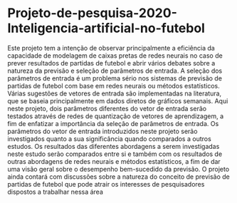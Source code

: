# Projeto-de-pesquisa-2020-Inteligencia-artificial-no-futebol
Este projeto tem a intenção de observar principalmente a eficiência da capacidade de modelagem de caixas pretas de redes neurais no caso de prever resultados de partidas de futebol e abrir vários debates sobre a natureza da previsão e seleção de parâmetros de entrada. A seleção dos parâmetros de entrada é um problema sério nos sistemas de previsão de partidas de futebol com base em redes neurais ou métodos estatísticos. Várias sugestões de vetores de entrada são implementadas na literatura, que se baseia principalmente em dados diretos de gráficos semanais. Aqui neste projeto, dois parâmetros diferentes do vetor de entrada serão testados através de redes de quantização de vetores de aprendizagem, a fim de enfatizar a importância da seleção de parâmetros de entrada. Os parâmetros do vetor de entrada introduzidos neste projeto serão investigados quanto a sua significância quando comparados a outros estudos. Os resultados das diferentes abordagens a serem investigadas neste estudo serão comparados entre si e também com os resultados de outras abordagens de redes neurais e métodos estatísticos, a fim de dar uma visão geral sobre o desempenho bem-sucedido da previsão. O projeto ainda contará com discussões sobre a natureza do conceito de previsão de partidas de futebol que pode atrair os interesses de pesquisadores dispostos a trabalhar nessa área
